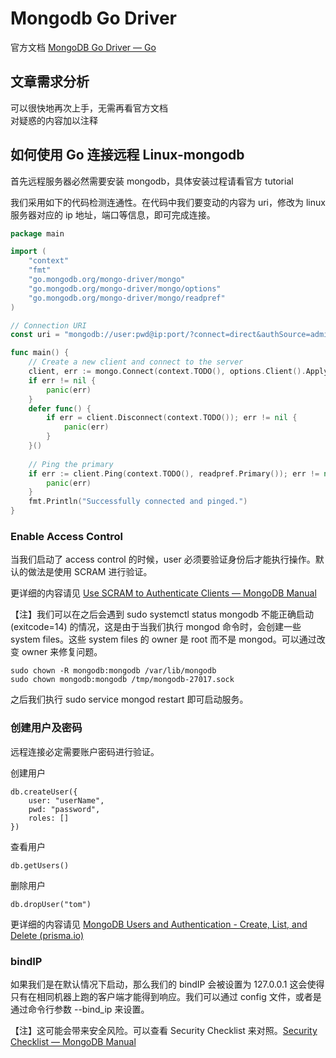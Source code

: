 # Mongodb Go Driver

官方文档 [MongoDB Go Driver — Go](https://www.mongodb.com/docs/drivers/go/current/)

## 文章需求分析

可以很快地再次上手，无需再看官方文档  
对疑惑的内容加以注释

## 如何使用 Go 连接远程 Linux-mongodb

首先远程服务器必然需要安装 mongodb，具体安装过程请看官方 tutorial

我们采用如下的代码检测连通性。在代码中我们要变动的内容为 uri，修改为 linux 服务器对应的 ip 地址，端口等信息，即可完成连接。

```Go
package main

import (
    "context"
    "fmt"
    "go.mongodb.org/mongo-driver/mongo"
    "go.mongodb.org/mongo-driver/mongo/options"
    "go.mongodb.org/mongo-driver/mongo/readpref"
)

// Connection URI
const uri = "mongodb://user:pwd@ip:port/?connect=direct&authSource=admin&authMechanism=SCRAM-SHA-1"

func main() {
    // Create a new client and connect to the server
    client, err := mongo.Connect(context.TODO(), options.Client().ApplyURI(uri))
    if err != nil {
        panic(err)
    }
    defer func() {
        if err = client.Disconnect(context.TODO()); err != nil {
            panic(err)
        }
    }()
    
    // Ping the primary
    if err := client.Ping(context.TODO(), readpref.Primary()); err != nil {
        panic(err)
    }
    fmt.Println("Successfully connected and pinged.")
}
```

### Enable Access Control

当我们启动了 access control 的时候，user 必须要验证身份后才能执行操作。默认的做法是使用 SCRAM 进行验证。

更详细的内容请见 [Use SCRAM to Authenticate Clients — MongoDB Manual](https://www.mongodb.com/docs/manual/tutorial/configure-scram-client-authentication/)

【注】我们可以在之后会遇到 sudo systemctl status mongodb 不能正确启动 (exitcode=14) 的情况，这是由于当我们执行 mongod 命令时，会创建一些 system files。这些 system files 的 owner 是 root 而不是 mongod。可以通过改变 owner 来修复问题。

```
sudo chown -R mongodb:mongodb /var/lib/mongodb
sudo chown mongodb:mongodb /tmp/mongodb-27017.sock
```

之后我们执行 sudo service mongod restart 即可启动服务。

### 创建用户及密码

远程连接必定需要账户密码进行验证。

创建用户

```
db.createUser({
	user: "userName",
	pwd: "password",
	roles: []
})
```

查看用户

```
db.getUsers()
```

删除用户

```
db.dropUser("tom")
```

更详细的内容请见 [MongoDB Users and Authentication - Create, List, and Delete (prisma.io)](https://www.prisma.io/dataguide/mongodb/configuring-mongodb-user-accounts-and-authentication)

### bindIP

如果我们是在默认情况下启动，那么我们的 bindIP 会被设置为 127.0.0.1 这会使得只有在相同机器上跑的客户端才能得到响应。我们可以通过 config 文件，或者是通过命令行参数 --bind_ip 来设置。

【注】这可能会带来安全风险。可以查看 Security Checklist 来对照。[Security Checklist — MongoDB Manual](https://www.mongodb.com/docs/manual/administration/security-checklist/)
